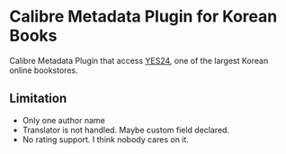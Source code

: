 Calibre Metadata Plugin for Korean Books
==========================================
Calibre Metadata Plugin that access [YES24](http://www.yes24.com), one of the largest Korean online bookstores.

## Limitation
* Only one author name
* Translator is not handled. Maybe custom field declared.
* No rating support. I think nobody cares on it.
